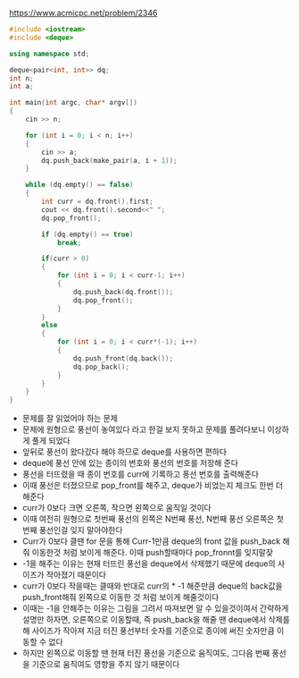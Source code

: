 https://www.acmicpc.net/problem/2346
```C++
#include <iostream>
#include <deque>

using namespace std;

deque<pair<int, int>> dq;
int n;
int a;

int main(int argc, char* argv[])
{
	cin >> n;

	for (int i = 0; i < n; i++)
	{
		cin >> a;
		dq.push_back(make_pair(a, i + 1));
	}

	while (dq.empty() == false)
	{
		int curr = dq.front().first;
		cout << dq.front().second<<" ";
		dq.pop_front();

		if (dq.empty() == true)
			break;

		if(curr > 0)
		{
			for (int i = 0; i < curr-1; i++)
			{
				dq.push_back(dq.front());
				dq.pop_front();
			}
		}
		else
		{
			for (int i = 0; i < curr*(-1); i++)
			{
				dq.push_front(dq.back());
				dq.pop_back();
			}
		}
	}
}
```
- 문제를 잘 읽었어야 하는 문제
- 문제에 원형으로 풍선이 놓여있다 라고 한걸 보지 못하고 문제를 풀려다보니 이상하게 풀게 되었다
- 앞뒤로 풍선이 왔다갔다 해야 하므로 deque를 사용하면 편하다
- deque에 풍선 안에 있는 종이의 번호와 풍선의 번호를 저장해 준다
- 풍선을 터뜨렸을 때 종이 번호를 curr에 기록하고 풍선 번호를 출력해준다
- 이때 풍선은 터졌으므로 pop_front를 해주고, deque가 비었는지 체크도 한번 더 해준다
- curr가 0보다 크면 오른쪽, 작으면 왼쪽으로 움직일 것이다
- 이때 여전히 원형으로 첫번째 풍선의 왼쪽은 N번째 풍선, N번째 풍선 오른쪽은 첫번째 풍선인걸 잊지 말아야한다
- Curr가 0보다 클땐 for 문을 통해 Curr-1만큼 deque의 front 값을 push_back 해줘 이동한것 처럼 보이게 해준다. 이때 push할때마다 pop_fronnt를 잊지말잦
- -1을 해주는 이유는 현재 터뜨린 풍선을 deque에서 삭제했기 때문에 deque의 사이즈가 작아졌기 때문이다
- curr가 0보다 작을때는 클때와 반대로 curr의 * -1 해준만큼 deque의 back값을 push_front해줘 왼쪽으로 이동한 것 처럼 보이게 해줄것이다
- 이때는 -1을 안해주는 이유는 그림을 그려서 따져보면 알 수 있을것이여서 간략하게 설명만 하자면, 오른쪽으로 이동할때, 즉 push_back을 해줄 땐 deque에서 삭제를 해 사이즈가 작아져 지금 터진 풍선부터 숫자를 기준으로 종이에 써진 숫자만큼 이동할 수 없다 
- 하지만 왼쪽으로 이동할 땐 현재 터진 풍선을 기준으로 움직여도, 그다음 번째 풍선을 기준으로 움직여도 영향을 주지 않기 때문이다